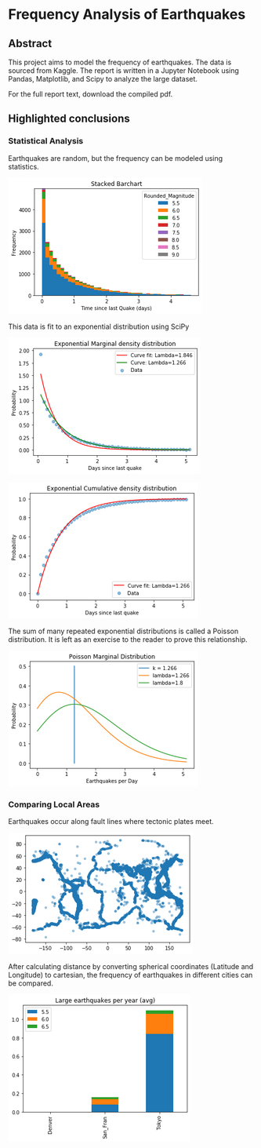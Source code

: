 # Frequency Analysis of Earthquakes

## Abstract

This project aims to model the frequency of earthquakes. The data is sourced from Kaggle. The report is written in a Jupyter Notebook using Pandas, Matplotlib, and Scipy to analyze the large dataset.

For the full report text, download the compiled pdf.

## Highlighted conclusions

### Statistical Analysis

Earthquakes are random, but the frequency can be modeled using statistics.

![Data Frequency](/Present/BarChart.png)

This data is fit to an exponential distribution using SciPy

![Exponential MDF](/Present/ExpMDF.png)

![Exponential CDF](/Present/ExpCDF.png)

The sum of many repeated exponential distributions is called a Poisson distribution. It is left as an exercise to the reader to prove this relationship.

![Poisson Distribution](/Present/Poisson.png)

### Comparing Local Areas

Earthquakes occur along fault lines where tectonic plates meet.

![Map of Locations](/Present/TectonicPlates.png)

After calculating distance by converting spherical coordinates (Latitude and Longitude) to cartesian, the frequency of earthquakes in different cities can be compared.

![City Comparison](/Present/CompareCity.png)

